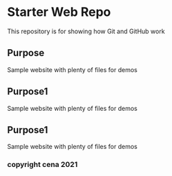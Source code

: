 # Starter Web Repo

This repository is for showing how Git and GitHub work

## Purpose

Sample website with plenty of files for demos
## Purpose1

Sample website with plenty of files for demos
## Purpose1


Sample website with plenty of files for demos

### copyright cena 2021